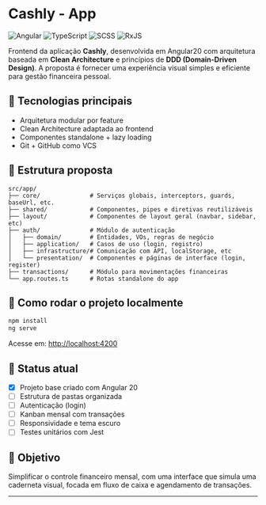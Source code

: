 # Cashly - App
![Angular](https://img.shields.io/badge/Angular-20.0.5-DD0031?logo=angular&logoColor=white)
![TypeScript](https://img.shields.io/badge/TypeScript-Strict-3178C6?logo=typescript&logoColor=white)
![SCSS](https://img.shields.io/badge/SCSS-%23CD6799?logo=sass&logoColor=white)
![RxJS](https://img.shields.io/badge/RxJS-7+-B7178C?logo=reactivex&logoColor=white)

Frontend da aplicação **Cashly**, desenvolvida em Angular20 com arquitetura baseada em **Clean Architecture** e princípios de **DDD (Domain-Driven Design)**. A proposta é fornecer uma experiência visual simples e eficiente para gestão financeira pessoal.

## 🧱 Tecnologias principais
- Arquitetura modular por feature
- Clean Architecture adaptada ao frontend
- Componentes standalone + lazy loading
- Git + GitHub como VCS

## 📁 Estrutura proposta

```
src/app/
├── core/              # Serviços globais, interceptors, guards, baseUrl, etc.
├── shared/            # Componentes, pipes e diretivas reutilizáveis
├── layout/            # Componentes de layout geral (navbar, sidebar, etc)
├── auth/              # Módulo de autenticação
│   ├── domain/        # Entidades, VOs, regras de negócio
│   ├── application/   # Casos de uso (login, registro)
│   ├── infrastructure/# Comunicação com API, localStorage, etc
│   └── presentation/  # Componentes e páginas de interface (login, register)
├── transactions/      # Módulo para movimentações financeiras
└── app.routes.ts      # Rotas standalone do app
```

## 🚀 Como rodar o projeto localmente

```bash
npm install
ng serve
```

Acesse em: [http://localhost:4200](http://localhost:4200)

## 📌 Status atual

- [x] Projeto base criado com Angular 20
- [ ] Estrutura de pastas organizada
- [ ] Autenticação (login)
- [ ] Kanban mensal com transações
- [ ] Responsividade e tema escuro
- [ ] Testes unitários com Jest

## 🧭 Objetivo

Simplificar o controle financeiro mensal, com uma interface que simula uma caderneta visual, focada em fluxo de caixa e agendamento de transações.

---
